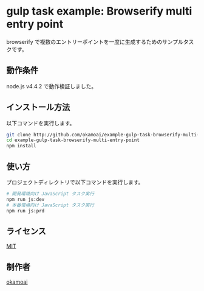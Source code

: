 gulp task example: Browserify multi entry point
======================================

browserify で複数のエントリーポイントを一度に生成するためのサンプルタスクです。

## 動作条件

node.js v4.4.2 で動作検証しました。

## インストール方法

以下コマンドを実行します。

```sh
git clone http://github.com/okamoai/example-gulp-task-browserify-multi-entry-point.git
cd example-gulp-task-browserify-multi-entry-point
npm install
```

## 使い方
プロジェクトディレクトリで以下コマンドを実行します。
```sh
# 開発環境向け JavaScript タスク実行
npm run js:dev
# 本番環境向け JavaScript タスク実行
npm run js:prd
```

## ライセンス

[MIT](http://github.com/okamoai/example-gulp-task-browserify-multi-entry-point/blob/master/LICENSE)

## 制作者

[okamoai](https://github.com/okamoai)